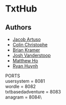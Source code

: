 # TxtHub

## Authors
- [Jacob Artuso](https://github.com/Hahkobeh)
- [Colin Christophe](https://github.com/Colin-C32)
- [Brian Kramer](https://github.com/BrianKrameruc)
- [Josh Vanderstoop](https://github.com/JVanderstoop)
- [Matthew Ho](https://github.com/Matthueh)
- [Ryan Huynh](https://github.com/R41Ryan)

PORTS\
usersystem = 8081\
wordle = 8082\
txtbasedadventure = 8083\
anagram = 8084\
